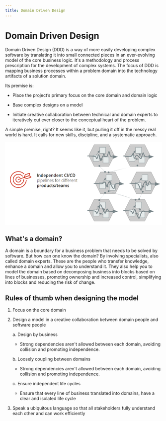 ```yaml
---
title: Domain Driven Design
---
```


# Domain Driven Design

Domain Driven Design (DDD) is a way of more easily developing complex software by translating it into small connected pieces in an ever-evolving model of the core business logic. It's a methodology and process prescription for the development of complex systems. The focus of DDD is mapping business processes within a problem domain into the technology artifacts of a solution domain.

Its premise is:

* Place the project’s primary focus on the core domain and domain logic

* Base complex designs on a model

* Initiate creative collaboration between technical and domain experts to iteratively cut ever closer to the conceptual heart of the problem.

A simple premise, right? It seems like it, but pulling it off in the messy real world is hard. It calls for new skills, discipline, and a systematic approach.

![domain driven architecture picture](images/outsystems_domain_driven_architecture_9.png?width=750)

## What's a domain?

A domain is a boundary for a business problem that needs to be solved by software. But how can one know the domain? By involving specialists, also called domain experts. These are the people who transfer knowledge, enhance a domain and allow you to understand it. They also help you to model the domain based on decomposing business into blocks based on lines of businesses, promoting ownership and increased control, simplifying into blocks and reducing the risk of change.

## Rules of thumb when designing the model

1. Focus on the core domain

1. Design a model in a creative collaboration between domain people and software people

    a. Design by business

    * Strong dependencies aren't allowed between each domain, avoiding collision and promoting independence.

    b. Loosely coupling between domains

    * Strong dependencies aren't allowed between each domain, avoiding collision and promoting independence.

    c. Ensure independent life cycles

    * Ensure that every line of business translated into domains, have a clear and isolated life cycle

1. Speak a ubiquitous language so that all stakeholders fully understand each other and can work efficiently
